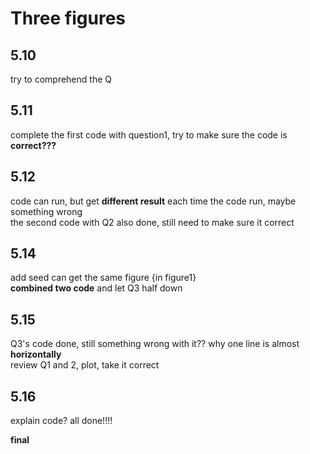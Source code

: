 # Three figures

## 5.10
try to comprehend the Q
## 5.11
complete the first code with question1, try to make sure the code is **correct???**
## 5.12
code can run, but get **different result** each time the code run, maybe something wrong\
the second code with Q2 also done, still need to make sure it correct
## 5.14
add seed can get the same figure {in figure1}\
**combined two code** and let Q3 half down
## 5.15
Q3's code done, still something wrong with it?? why one line is almost **horizontally**\
review Q1 and 2, plot, take it correct
## 5.16
explain code?
all done!!!!

**final**
